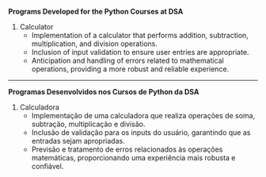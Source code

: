 **Programs Developed for the Python Courses at DSA**

1. Calculator
    - Implementation of a calculator that performs addition, subtraction, multiplication, and division operations.
    - Inclusion of input validation to ensure user entries are appropriate.
    - Anticipation and handling of errors related to mathematical operations, providing a more robust and reliable experience.


--------------------------------------

**Programas Desenvolvidos nos Cursos de Python da DSA**

1. Calculadora
    - Implementação de uma calculadora que realiza operações de soma, subtração, multiplicação e divisão.
    - Inclusão de validação para os inputs do usuário, garantindo que as entradas sejam apropriadas.
    - Previsão e tratamento de erros relacionados às operações matemáticas, proporcionando uma experiência mais robusta e confiável.
